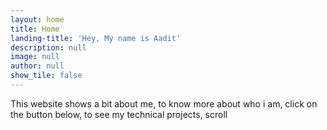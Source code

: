 ```yaml
---
layout: home
title: Home
landing-title: 'Hey, My name is Aadit'
description: null
image: null
author: null
show_tile: false
---
```


This website shows a bit about me, to know more about who i am, click on the button below, to see my technical projects, scroll
